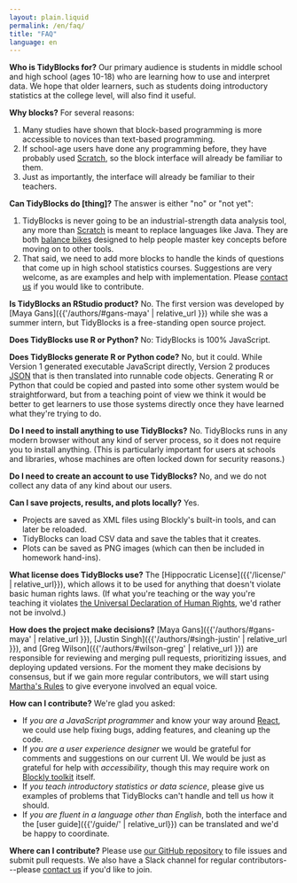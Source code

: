 ```yaml
---
layout: plain.liquid
permalink: /en/faq/
title: "FAQ"
language: en
---
```


**Who is TidyBlocks for?**
Our primary audience is students in middle school and high school (ages 10-18)
who are learning how to use and interpret data.
We hope that older learners,
such as students doing introductory statistics at the college level,
will also find it useful.

**Why blocks?**
For several reasons:
1.  Many studies have shown that block-based programming is more accessible to novices than text-based programming.
2.  If school-age users have done any programming before, they have probably used [Scratch](http://scratch.mit.edu),
    so the block interface will already be familiar to them.
3.  Just as importantly, the interface will already be familiar to their teachers.

**Can TidyBlocks do [thing]?**
The answer is either "no" or "not yet":
1.  TidyBlocks is never going to be an industrial-strength data analysis tool,
    any more than [Scratch](http://scratch.mit.edu) is meant to replace languages like Java.
    They are both [balance bikes](https://en.wikipedia.org/wiki/Balance_bicycle)
    designed to help people master key concepts before moving on to other tools.
2.  That said,
    we need to add more blocks to handle the kinds of questions that come up in high school statistics courses.
    Suggestions are very welcome,
    as are examples and help with implementation.
    Please [contact us](mailto:info@tidyblocks.tech) if you would like to contribute.

**Is TidyBlocks an RStudio product?**
No.
The first version was developed by [Maya Gans]({{'/authors/#gans-maya' | relative_url }}) while she was a summer intern,
but TidyBlocks is a free-standing open source project.

**Does TidyBlocks use R or Python?**
No: TidyBlocks is 100% JavaScript.

**Does TidyBlocks generate R or Python code?**
No,
but it could.
While Version 1 generated executable JavaScript directly,
Version 2 produces [JSON](https://en.wikipedia.org/wiki/JSON)
that is then translated into runnable code objects.
Generating R or Python that could be copied and pasted into some other system would be straightforward,
but from a teaching point of view we think it would be better to get learners to use those systems directly
once they have learned what they're trying to do.

**Do I need to install anything to use TidyBlocks?**
No.
TidyBlocks runs in any modern browser without any kind of server process,
so it does not require you to install anything.
(This is particularly important for users at schools and libraries,
whose machines are often locked down for security reasons.)

**Do I need to create an account to use TidyBlocks?**
No,
and we do not collect any data of any kind about our users.

**Can I save projects, results, and plots locally?**
Yes.
-   Projects are saved as XML files using Blockly's built-in tools, and can later be reloaded.
-   TidyBlocks can load CSV data and save the tables that it creates.
-   Plots can be saved as PNG images (which can then be included in homework hand-ins).

**What license does TidyBlocks use?**
The [Hippocratic License]({{'/license/' | relative_url}}),
which allows it to be used for anything that doesn't violate basic human rights laws.
(If what you're teaching or the way you're teaching it violates
[the Universal Declaration of Human Rights](https://www.un.org/en/universal-declaration-human-rights/),
we'd rather not be involvd.)

**How does the project make decisions?**
[Maya Gans]({{'/authors/#gans-maya' | relative_url }}),
[Justin Singh]({{'/authors/#singh-justin' | relative_url }}),
and [Greg Wilson]({{'/authors/#wilson-greg' | relative_url }})
are responsible for reviewing and merging pull requests,
prioritizing issues,
and deploying updated versions.
For the moment they make decisions by consensus,
but if we gain more regular contributors,
we will start using [Martha's Rules](https://third-bit.com/2019/06/13/marthas-rules.html)
to give everyone involved an equal voice.

**How can I contribute?**
We're glad you asked:
-   If *you are a JavaScript programmer* and know your way around [React](https://reactjs.org/),
    we could use help fixing bugs, adding features, and cleaning up the code.
-   If *you are a user experience designer*
    we would be grateful for comments and suggestions on our current UI.
    We would be just as grateful for help with *accessibility*,
    though this may require work on [Blockly toolkit](https://developers.google.com/blockly/) itself.
-   If *you teach introductory statistics or data science*,
    please give us examples of problems that TidyBlocks can't handle and tell us how it should.
-   If *you are fluent in a language other than English*,
    both the interface and the [user guide]({{'/guide/' | relative_url}}) can be translated
    and we'd be happy to coordinate.

**Where can I contribute?**
Please use [our GitHub repository]({{site.github.url}}) to file issues and submit pull requests.
We also have a Slack channel for regular contributors---please [contact us](mailto:info@tidyblocks.tech) if you'd like to join.
